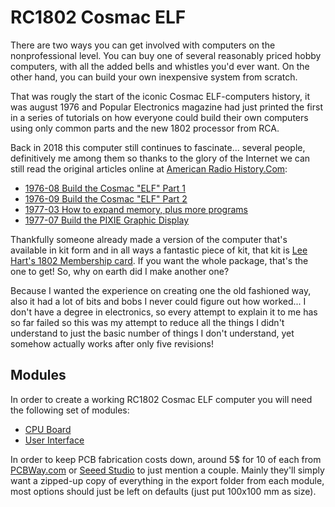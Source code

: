 # RC1802 Cosmac ELF

There are two ways you can get involved with computers on the nonprofessional
level. You can buy one of several reasonably priced hobby computers, with all
the added bells and whistles you'd ever want. On the other hand, you can build
your own inexpensive system from scratch.

That was rougly the start of the iconic Cosmac ELF-computers history, it was
august 1976 and Popular Electronics magazine had just printed the first in
a series of tutorials on how everyone could build their own computers using
only common parts and the new 1802 processor from RCA.

Back in 2018 this computer still continues to fascinate... several people,
definitively me among them so thanks to the glory of the Internet we can still
read the original articles online at [American Radio History.Com](https://www.americanradiohistory.com/Popular-Electronics-Guide.htm):
- [1976-08 Build the Cosmac "ELF" Part 1](https://www.americanradiohistory.com/Archive-Poptronics/70s/1976/Poptronics-1976-08.pdf)
- [1976-09 Build the Cosmac "ELF" Part 2](https://www.americanradiohistory.com/Archive-Poptronics/70s/1976/Poptronics-1976-09.pdf)
- [1977-03 How to expand memory, plus more programs](https://www.americanradiohistory.com/Archive-Poptronics/70s/1977/Poptronics-1977-03.pdf)
- [1977-07 Build the PIXIE Graphic Display](https://www.americanradiohistory.com/Archive-Poptronics/70s/1977/Poptronics-1977-07.pdf)

Thankfully someone already made a version of the computer that's available in
kit form and in all ways a fantastic piece of kit, that kit is [Lee Hart's 1802
Membership card](http://www.sunrise-ev.com/membershipcard.htm). If you want the
whole package, that's the one to get! So, why on earth did I make another one?

Because I wanted the experience on creating one the old fashioned way, also it
had a lot of bits and bobs I never could figure out how worked... I don't have
a degree in electronics, so every attempt to explain it to me has so far failed
so this was my attempt to reduce all the things I didn't understand to just the
basic number of things I don't understand, yet somehow actually works after only
five revisions!

## Modules
In order to create a working RC1802 Cosmac ELF computer you will need the
following set of modules:
- [CPU Board](https://github.com/tebl/RC1802-Cosmac-ELF/tree/master/RC1802%20CPU)
- [User Interface](https://github.com/tebl/RC1802-Cosmac-ELF/tree/master/RC1802%20UI)

In order to keep PCB fabrication costs down, around 5$ for 10 of each from [PCBWay.com](https://www.pcbway.com/member/order/orderonline.aspx) or
[Seeed Studio](https://www.seeedstudio.com/fusion_pcb.html) to just mention a 
couple. Mainly they'll simply want a zipped-up copy of everything in the
export folder from each module, most options should just be left on defaults
(just put 100x100 mm as size).